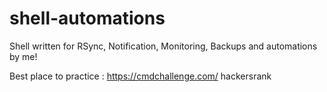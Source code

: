 # shell-automations


Shell written for RSync, Notification, Monitoring, Backups and automations by me!

Best place to practice :
https://cmdchallenge.com/
hackersrank
